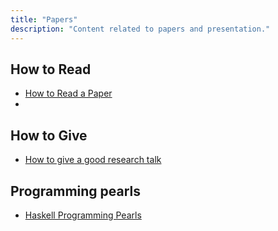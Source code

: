 ```yaml
---
title: "Papers"
description: "Content related to papers and presentation."
---
```


## How to Read

* [How to Read a Paper](https://web.stanford.edu/class/ee384m/Handouts/HowtoReadPaper.pdf)
*

## How to Give

* [How to give a good research talk](https://www.microsoft.com/en-us/research/wp-content/uploads/2016/08/giving-a-talk.pdf)

## Programming pearls

* [Haskell Programming Pearls](https://wiki.haskell.org/Research_papers/Functional_pearls)
